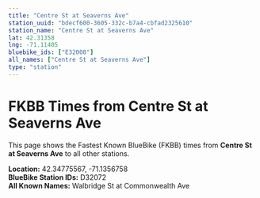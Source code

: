 ```yaml
---
title: "Centre St at Seaverns Ave"
station_uuid: "bdecf600-3605-332c-b7a4-cbfad2325610"
station_name: "Centre St at Seaverns Ave"
lat: 42.31358
lng: -71.11405
bluebike_ids: ["E32008"]
all_names: ["Centre St at Seaverns Ave"]
type: "station"
---
```


# FKBB Times from Centre St at Seaverns Ave

This page shows the Fastest Known BlueBike (FKBB) times from **Centre St at Seaverns Ave** to all other stations.

**Location:** 42.34775567, -71.1356758  
**BlueBike Station IDs:** D32072  
**All Known Names:** Walbridge St at Commonwealth Ave

